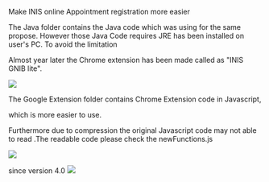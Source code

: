 Make INIS online Appointment registration more easier


The Java folder contains the Java code which was using for the same propose.
However those Java Code requires JRE has been installed on user's PC. To avoid the limitation 

Almost year later the Chrome extension has been made called as "INIS GNIB lite".

<a href="https://chrome.google.com/webstore/detail/inis-lite/jknfcjdggliplhgdhhcbkenlidkilnah">
<img src="http://i68.tinypic.com/bhhmc7.png">
</a>

The Google Extension folder contains Chrome Extension code in Javascript,
 
which is more easier to use.   

Furthermore due to compression the original Javascript code may not able to read .The readable code please check the newFunctions.js






<img src="http://i67.tinypic.com/t0kh9g.png">

since version 4.0 
<img src="http://i66.tinypic.com/ic8l7c.png">

